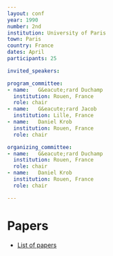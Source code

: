 ```yaml
---
layout: conf
year: 1990
number: 2nd
institution: University of Paris
town: Paris
country: France
dates: April
participants: 25

invited_speakers:

program_committee:
- name:   G&eacute;rard Duchamp
  institution: Rouen, France
  role: chair
- name:   G&eacute;rard Jacob
  institution: Lille, France
- name:   Daniel Krob
  institution: Rouen, France
  role: chair

organizing_committee:
- name:   G&eacute;rard Duchamp
  institution: Rouen, France
  role: chair
- name:   Daniel Krob
  institution: Rouen, France
  role: chair

---
```

# Papers

- <A HREF="articles.html">List of papers</A>
